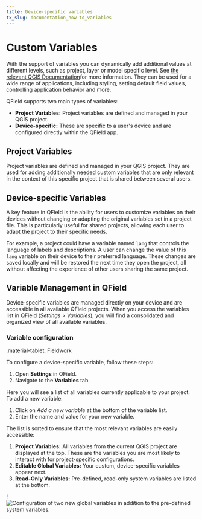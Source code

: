```yaml
---
title: Device-specific variables
tx_slug: documentation_how-to_variables
---
```


# Custom Variables

With the support of variables you can dynamically add additional values at different levels, such as project, layer or model specific level.
See [the relevant QGIS Documentation](https://docs.qgis.org/3.40/en/docs/user_manual/introduction/general_tools.html#storing-values-in-variables)for more information.
They can be used for a wide range of applications, including styling, setting default field values, controlling application behavior and more.

QField supports two main types of variables:

- **Project Variables:** Project variables are defined and managed in your QGIS project.
- **Device-specific:** These are specific to a user's device and are configured directly within the QField app.

## Project Variables

Project variables are defined and managed in your QGIS project.
They are used for adding additionally needed custom variables that are only relevant in the context of this specific project that is shared between several users.

## Device-specific Variables

A key feature in QField is the ability for users to customize variables on their devices without changing or adapting the original variables set in a project file.
This is particularly useful for shared projects, allowing each user to adapt the project to their specific needs.

For example, a project could have a variable named `lang` that controls the language of labels and descriptions.
A user can change the value of this `lang` variable on their device to their preferred language.
These changes are saved locally and will be restored the next time they open the project, all without affecting the experience of other users sharing the same project.

## Variable Management in QField

Device-specific variables are managed directly on your device and are accessible in all available QField projects.
When you access the variables list in QField (_Settings > Variables_), you will find a consolidated and organized view of all available variables.

### Variable configuration

:material-tablet: Fieldwork

To configure a device-specific variable, follow these steps:

1. Open **Settings** in QField.
2. Navigate to the **Variables** tab.

Here you will see a list of all variables currently applicable to your project.
To add a new variable:

1. Click on *Add a new variable* at the bottom of the variable list.
2. Enter the name and value for your new variable.

The list is sorted to ensure that the most relevant variables are easily accessible:

1. **Project Variables:** All variables from the current QGIS project are displayed at the top.
These are the variables you are most likely to interact with for project-specific configurations.
2. **Editable Global Variables:** Your custom, device-specific variables appear next.
3. **Read-Only Variables:** Pre-defined, read-only system variables are listed at the bottom.

!![Configuration of two new global variables in addition to the
pre-defined system
variables.](../assets/images/configure_global_variables.png)

